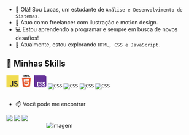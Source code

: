

 
- 👋 Olá! Sou Lucas, um estudante de ```Análise e Desenvolvimento de Sistemas.```
- 🎨 Atuo como freelancer com ilustração e motion design.
- 💻 Estou aprendendo a programar e sempre em busca de novos desafios!
- 🌱 Atualmente, estou explorando ```HTML, CSS e JavaScript.```
 



## 🚀 Minhas Skills

<code><img height="32" src="https://raw.githubusercontent.com/github/explore/80688e429a7d4ef2fca1e82350fe8e3517d3494d/topics/javascript/javascript.png" alt="Javascript"/></code>
<code><img height="32" src="https://raw.githubusercontent.com/github/explore/80688e429a7d4ef2fca1e82350fe8e3517d3494d/topics/html/html.png" alt="HTML5"/></code>
<code><img height="32" src="https://raw.githubusercontent.com/github/explore/80688e429a7d4ef2fca1e82350fe8e3517d3494d/topics/css/css.png" alt="CSS"/></code>
<code><img height="32" src="https://img.icons8.com/?size=512&id=40670&format=png" alt="CSS"/></code>
<code><img height="32" src="https://images.icon-icons.com/2699/PNG/512/sqlite_logo_icon_169724.png" alt="CSS"/></code>
<code><img height="32" src="https://static-00.iconduck.com/assets.00/mongodb-icon-256x253-1b777a0s.png" alt="CSS"/></code>
<code><img height="32" src="[https://raw.githubusercontent.com/github/explore/](https://icon2.cleanpng.com/20181117/h/kisspng-scalable-vector-graphics-javascript-python-logo-python-png-1713921357467.webp)" alt="CSS"/></code>


##
- 📫 Você pode me encontrar
<div>
  <a href="https://www.behance.net/lucasfernandes170" target="_black"><img src="https://img.shields.io/badge/-Behance-blue?style=for-the-badge&logo=behance&logoColor=white" 
 target="_black"></a>
  <a href="mailto:lukasfernandessilva05@gmail.com" target="_black"><img src="https://img.shields.io/badge/Gmail-D14836?style=for-the-badge&logo=gmail&logoColor=white" 
 target="_black"></a>
  <a href="https://www.linkedin.com/in/fernandes-luccas/" target="_black"><img src="https://img.shields.io/badge/LinkedIn-0077B5?style=for-the-badge&logo=linkedin&logoColor=white" 
 target="_black"></a>
</div>
<div>
  
<img src="https://i.pinimg.com/originals/f5/03/b5/f503b5d3eceb6a2e621773eb53a2f39c.gif" alt="imagem" min-width="0px" width="400px" align="right" style="border-radius: 15%;">

